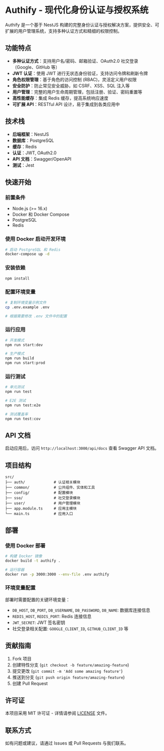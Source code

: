 # Authify - 现代化身份认证与授权系统

Authify 是一个基于 NestJS 构建的完整身份认证与授权解决方案，提供安全、可扩展的用户管理系统，支持多种认证方式和精细的权限控制。

## 功能特点

- **多种认证方式**：支持用户名/密码、邮箱验证、OAuth2.0 社交登录（Google、GitHub 等）
- **JWT 认证**：使用 JWT 进行无状态身份验证，支持访问令牌和刷新令牌
- **角色权限管理**：基于角色的访问控制 (RBAC)，灵活定义用户权限
- **安全防护**：防止常见安全威胁，如 CSRF、XSS、SQL 注入等
- **用户管理**：完整的用户生命周期管理，包括注册、验证、密码重置等
- **高性能缓存**：集成 Redis 缓存，提高系统响应速度
- **可扩展 API**：RESTful API 设计，易于集成到各类应用中

## 技术栈

- **后端框架**：NestJS
- **数据库**：PostgreSQL
- **缓存**：Redis
- **认证**：JWT, OAuth2.0
- **API 文档**：Swagger/OpenAPI
- **测试**：Jest

## 快速开始

### 前置条件

- Node.js (>= 16.x)
- Docker 和 Docker Compose
- PostgreSQL
- Redis

### 使用 Docker 启动开发环境

```bash
# 启动 PostgreSQL 和 Redis
docker-compose up -d
```

### 安装依赖

```bash
npm install
```

### 配置环境变量

```bash
# 复制环境变量示例文件
cp .env.example .env

# 根据需要修改 .env 文件中的配置
```

### 运行应用

```bash
# 开发模式
npm run start:dev

# 生产模式
npm run build
npm run start:prod
```

### 运行测试

```bash
# 单元测试
npm run test

# E2E 测试
npm run test:e2e

# 测试覆盖率
npm run test:cov
```

## API 文档

启动应用后，访问 `http://localhost:3000/api/docs` 查看 Swagger API 文档。

## 项目结构

```
src/
├── auth/             # 认证相关模块
├── common/           # 公共组件、实体和工具
├── config/           # 配置模块
├── sso/              # 社交登录模块
├── user/             # 用户管理模块
├── app.module.ts     # 应用主模块
└── main.ts           # 应用入口
```

## 部署

### 使用 Docker 部署

```bash
# 构建 Docker 镜像
docker build -t authify .

# 运行容器
docker run -p 3000:3000 --env-file .env authify
```

### 环境变量配置

部署时需要配置的关键环境变量：

- `DB_HOST`, `DB_PORT`, `DB_USERNAME`, `DB_PASSWORD`, `DB_NAME`: 数据库连接信息
- `REDIS_HOST`, `REDIS_PORT`: Redis 连接信息
- `JWT_SECRET`: JWT 签名密钥
- 社交登录相关配置: `GOOGLE_CLIENT_ID`, `GITHUB_CLIENT_ID` 等

## 贡献指南

1. Fork 项目
2. 创建特性分支 (`git checkout -b feature/amazing-feature`)
3. 提交更改 (`git commit -m 'Add some amazing feature'`)
4. 推送到分支 (`git push origin feature/amazing-feature`)
5. 创建 Pull Request

## 许可证

本项目采用 MIT 许可证 - 详情请参阅 [LICENSE](LICENSE) 文件。

## 联系方式

如有问题或建议，请通过 Issues 或 Pull Requests 与我们联系。